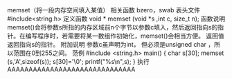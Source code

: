 memset（将一段内存空间填入某值）
相关函数
bzero，swab
表头文件
#include<string.h>
定义函数
void * memset (void *s ,int c, size_t n);
函数说明
memset()会将参数s所指的内存区域前n个字节以参数c填入，然后返回指向s的指针。在编写程序时，若需要将某一数组作初始化，memset()会相当方便。
返回值
返回指向s的指针。
附加说明
参数c虽声明为int， 但必须是unsigned char ，所以范围在0到255之间。
范例
#include <string.h>
main()
{
char s[30];
memset (s,'A',sizeof(s));
s[30]='\0';
printf("%s\n",s);
}
执行
AAAAAAAAAAAAAAAAAAAAAAAAAAAAAA